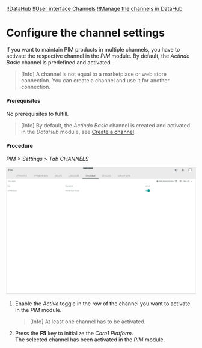 [!!DataHub](../../DataHub/Overview/01_General.md)
[!!User interface Channels](../UserInterface/03e_Channels.md)
[!!Manage the channels in DataHub](../../DataHub/Integration/04_ManageChannels.md)


# Configure the channel settings

If you want to maintain PIM products in multiple channels, you have to activate the respective channel in the *PIM* module. By default, the *Actindo Basic* channel is predefined and activated.

> [Info] A channel is not equal to a marketplace or web store connection. You can create a channel and use it for another connection.

#### Prerequisites

No prerequisites to fulfill.

> [Info] By default, the *Actindo Basic* channel is created and activated in the *DataHub* module, see [Create a channel](../../DataHub/Integration/04_ManageChannels.md#create-a-channel).

#### Procedure

*PIM > Settings > Tab CHANNELS*

![Channels](../../Assets/Screenshots/PIM/Settings/Channels/Channels.png "[Channels]")

1. Enable the *Active* toggle in the row of the channel you want to activate in the *PIM* module.

    > [Info] At least one channel has to be activated.

2. Press the **F5** key to initialize the *Core1 Platform*.   
    The selected channel has been activated in the *PIM* module.
